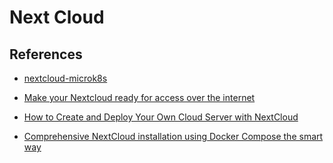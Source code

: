 # Next Cloud

## References

- [nextcloud-microk8s](https://github.com/kinkaraCoding/nextcloud-microk8s)

- [Make your Nextcloud ready for access over the internet](https://medium.com/@che-adrian/make-your-nextcloud-ready-for-accessing-over-the-internet-9a17116a44ce)

- [How to Create and Deploy Your Own Cloud Server with NextCloud](https://medium.com/@allypetitt/how-to-create-and-deploy-your-own-cloud-server-with-nextcloud-345e185d602a)

- [Comprehensive NextCloud installation using Docker Compose the smart way](https://medium.com/itnext/comprehensive-nextcloud-installation-using-docker-compose-the-smart-way-266c19192b37)